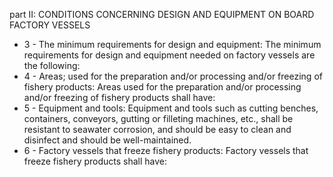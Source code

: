part II: CONDITIONS CONCERNING DESIGN AND EQUIPMENT ON BOARD FACTORY VESSELS

<ul>
			<li>3 - The minimum requirements for design and equipment: The minimum requirements for design and equipment needed on factory vessels are the following:<ul>
			</ul></li>			<li>4 - Areas; used for the preparation and&#x2F;or processing and&#x2F;or freezing of fishery products: Areas used for the preparation and&#x2F;or processing and&#x2F;or freezing of fishery products shall have:<ul>
			</ul></li>			<li>5 - Equipment and tools: Equipment and tools such as cutting benches, containers, conveyors, gutting or filleting machines, etc., shall be resistant to seawater corrosion, and should be easy to clean and disinfect and should be well-maintained.<ul>
			</ul></li>			<li>6 - Factory vessels that freeze fishery products: Factory vessels that freeze fishery products shall have:<ul>
			</ul></li></ul>